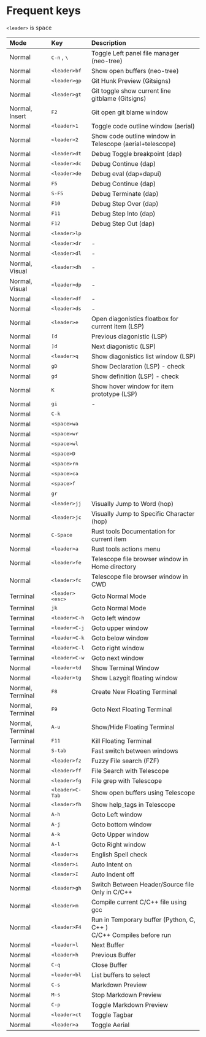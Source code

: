 # Frequent keys
`<leader>` is <kbd>space</kbd>

| Mode | Key | Description |
| :--- | :--- | :--- |
| Normal | <kbd>C-n</kbd> , <kbd>\\</kbd> | Toggle Left panel file manager (neo-tree) |
| Normal | <kbd>\<leader\>bf</kbd> | Show open buffers (neo-tree) |
| Normal | <kbd>\<leader\>gp</kbd> | Git Hunk Preview (Gitsigns) |
| Normal | <kbd>\<leader\>gt</kbd> | Git toggle show current line gitblame (Gitsigns) |
| Normal, Insert | <kbd>F2</kbd> | Git open git blame window |
| Normal | <kbd>\<leader\>1</kbd> | Toggle code outline window (aerial) |
| Normal | <kbd>\<leader\>2</kbd> | Show code outline window in Telescope (aerial+telescope) |
| Normal | <kbd>\<leader\>dt</kbd> | Debug Toggle breakpoint (dap) |
| Normal | <kbd>\<leader\>dc</kbd> | Debug Continue (dap) |
| Normal | <kbd>\<leader\>de</kbd> | Debug eval (dap+dapui) |
| Normal | <kbd>F5</kbd> | Debug Continue (dap) |
| Normal | <kbd>S-F5</kbd> | Debug Terminate (dap) |
| Normal | <kbd>F10</kbd> | Debug Step Over (dap) |
| Normal | <kbd>F11</kbd> | Debug Step Into (dap) |
| Normal | <kbd>F12</kbd> | Debug Step Out (dap) |
| Normal | <kbd>\<leader\>lp</kbd> |  |
| Normal | <kbd>\<leader\>dr</kbd> | - |
| Normal | <kbd>\<leader\>dl</kbd> | - |
| Normal, Visual | <kbd>\<leader\>dh</kbd> | - |
| Normal, Visual | <kbd>\<leader\>dp</kbd> | - |
| Normal | <kbd>\<leader\>df</kbd> | - |
| Normal | <kbd>\<leader\>ds</kbd> | - |
| Normal | <kbd>\<leader\>e</kbd> | Open diagonistics floatbox for current item (LSP) |
| Normal | <kbd>[d</kbd> | Previous diagonistic (LSP) |
| Normal | <kbd>]d</kbd> | Next diagonistic (LSP) |
| Normal | <kbd>\<leader\>q</kbd> | Show diagonistics list window (LSP) |
| Normal | <kbd>gD</kbd> | Show Declaration (LSP) - check|
| Normal | <kbd>gd</kbd> | Show definition (LSP) - check|
| Normal | <kbd>K</kbd> | Show hover window for item prototype (LSP) |
| Normal | <kbd>gi</kbd> | - |
| Normal | <kbd>C-k</kbd> |  |
| Normal | <kbd>\<space\>wa</kbd> |  |
| Normal | <kbd>\<space\>wr</kbd> |  |
| Normal | <kbd>\<space\>wl</kbd> |  |
| Normal | <kbd>\<space\>D</kbd> |  |
| Normal | <kbd>\<space\>rn</kbd> |  |
| Normal | <kbd>\<space\>ca</kbd> |  |
| Normal | <kbd>\<space\>f</kbd> |  |
| Normal | <kbd>gr</kbd> |  |
| Normal | <kbd>\<leader\>jj</kbd> | Visually Jump to Word (hop) |
| Normal | <kbd>\<leader\>jc</kbd> | Visually Jump to Specific Character (hop) |
| Normal | <kbd>C-Space</kbd> | Rust tools Documentation for current item |
| Normal | <kbd>\<leader\>a</kbd> | Rust tools actions menu |
| Normal | <kbd>\<leader\>fe</kbd> | Telescope file browser window in Home directory |
| Normal | <kbd>\<leader\>fc</kbd> | Telescope file browser window in CWD |
| Terminal | <kbd>\<leader\>\<esc\></kbd> | Goto Normal Mode |
| Terminal | <kbd>jk</kbd> | Goto Normal Mode |
| Terminal | <kbd>\<leader\>C-h</kbd> | Goto left window |
| Terminal | <kbd>\<leader\>C-j</kbd> | Goto upper window |
| Terminal | <kbd>\<leader\>C-k</kbd> | Goto below window |
| Terminal | <kbd>\<leader\>C-l</kbd> | Goto right window |
| Terminal | <kbd>\<leader\>C-w</kbd> | Goto next window |
| Normal | <kbd>\<leader\>td</kbd> | Show Terminal Window |
| Normal | <kbd>\<leader\>tg</kbd> | Show Lazygit floating window |
| Normal, Terminal | <kbd>F8</kbd> | Create New Floating Terminal |
| Normal, Terminal | <kbd>F9</kbd> | Goto Next Floating Terminal |
| Normal, Terminal | <kbd>A-u</kbd> | Show/Hide Floating Terminal |
| Terminal | <kbd>F11</kbd> | Kill Floating Terminal |
| Normal | <kbd>S-tab</kbd> | Fast switch between windows |
| Normal | <kbd>\<leader\>fz</kbd> | Fuzzy File search (FZF) |
| Normal | <kbd>\<leader\>ff</kbd> | File Search with Telescope |
| Normal | <kbd>\<leader\>fg</kbd> | File grep with Telescope |
| Normal | <kbd>\<leader\>C-Tab</kbd> | Show open buffers using Telescope |
| Normal | <kbd>\<leader\>fh</kbd> | Show help_tags in Telescope |
| Normal | <kbd>A-h</kbd> | Goto Left window |
| Normal | <kbd>A-j</kbd> | Goto bottom window |
| Normal | <kbd>A-k</kbd> | Goto Upper window |
| Normal | <kbd>A-l</kbd> | Goto Right window |
| Normal | <kbd>\<leader\>s</kbd> | English Spell check |
| Normal | <kbd>\<leader\>i</kbd> | Auto Intent on |
| Normal | <kbd>\<leader\>I</kbd> | Auto Indent off |
| Normal | <kbd>\<leader\>gh</kbd> | Switch Between Header/Source file <br/> Only in C/C++ |
| Normal | <kbd>\<leader\>m</kbd> | Compile current C/C++ file using gcc |
| Normal | <kbd>\<leader\>F4</kbd> | Run in Temporary buffer (Python, C, C++ ) <br/> C/C++ Compiles before run |
| Normal | <kbd>\<leader\>l</kbd> | Next Buffer |
| Normal | <kbd>\<leader\>h</kbd> | Previous Buffer |
| Normal | <kbd>C-q</kbd> | Close Buffer |
| Normal | <kbd>\<leader\>bl</kbd> | List buffers to select |
| Normal | <kbd>C-s</kbd> | Markdown Preview |
| Normal | <kbd>M-s</kbd> | Stop Markdown Preview |
| Normal | <kbd>C-p</kbd> | Toggle Markdown Preview |
| Normal | <kbd>\<leader\>ct</kbd> | Toggle Tagbar |
| Normal | <kbd>\<leader\>a</kbd> | Toggle Aerial |


